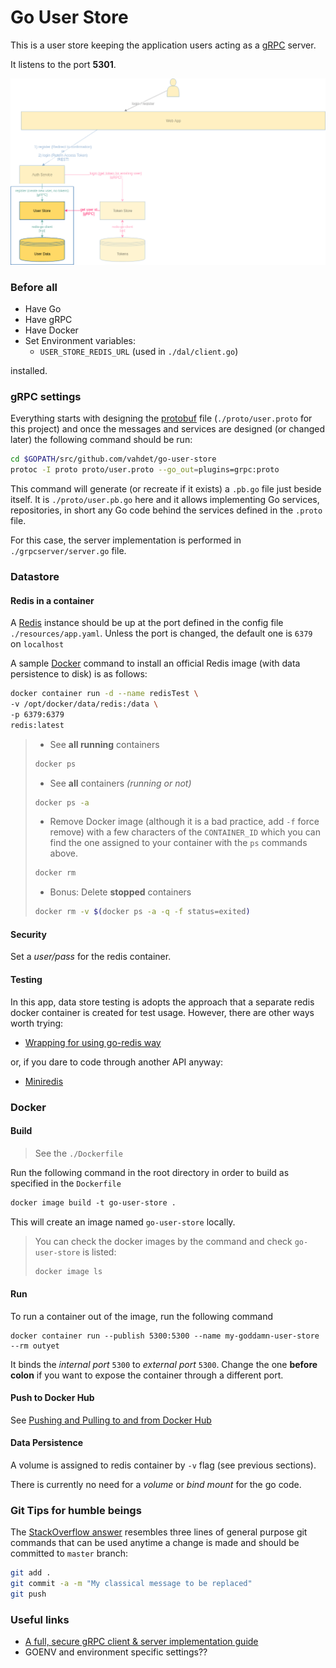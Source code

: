 # Go User Store
This is a user store keeping the application users acting as a [gRPC](https://grpc.io/) server.

It listens to the port **5301**.

![alt text](diagram.png)

### Before all
* Have Go
* Have gRPC
* Have Docker
* Set Environment variables:
    * `USER_STORE_REDIS_URL` (used in `./dal/client.go`)

installed.
### gRPC settings
Everything starts with designing the [protobuf](https://github.com/google/protobuf) file 
(`./proto/user.proto` for this project) and once the messages and services are designed
(or changed later) the following command should be run:
```sh
cd $GOPATH/src/github.com/vahdet/go-user-store
protoc -I proto proto/user.proto --go_out=plugins=grpc:proto
``` 

This command will generate (or recreate if it exists) a `.pb.go` file just beside itself. 
It is `./proto/user.pb.go` here and it allows implementing Go services, repositories, in short any Go code
behind the services defined in the `.proto` file.

For this case, the server implementation is performed in `./grpcserver/server.go` file.

### Datastore
#### Redis in a container
A [Redis](https://redis.io/) instance should be up at the port defined in the config file `./resources/app.yaml`. Unless the port is changed, the default one is `6379` on `localhost`

A sample [Docker]() command to install an official Redis image (with data persistence to disk) is as follows:

```sh
docker container run -d --name redisTest \
-v /opt/docker/data/redis:/data \
-p 6379:6379
redis:latest
``` 

> * See **all running** containers
>
> ```sh
> docker ps
>  ```
> * See **all** containers _(running or not)_
>
> ```sh
> docker ps -a
>  ```
> * Remove Docker image (although it is a bad practice, add `-f` force remove) 
with a few characters of the `CONTAINER_ID` which you can find the one assigned to your
container with the `ps` commands above.
>
> ```sh
> docker rm 
>  ```
> * Bonus: Delete **stopped** containers
>
> ```sh
> docker rm -v $(docker ps -a -q -f status=exited)
>  ```

#### Security
Set a *user/pass* for the redis container.

#### Testing
In this app, data store testing is adopts the approach that a separate redis docker container is created
for test usage. However, there are other ways worth trying:
* [Wrapping for using go-redis way](https://github.com/go-redis/redis/issues/332)

or, if you dare to code through another API anyway:

* [Miniredis](https://github.com/alicebob/miniredis)

### Docker
#### Build
> See the `./Dockerfile`

Run the following command in the root directory in order to build as specified in the `Dockerfile`
```Dockerfile
docker image build -t go-user-store .
``` 

This will create an image named `go-user-store` locally.

> You can check the docker images by the command and check `go-user-store` is listed:
>
> ```sh
> docker image ls
> ```

#### Run
To run a container out of the image, run the following command

```
docker container run --publish 5300:5300 --name my-goddamn-user-store --rm outyet
```

It binds the _internal port_ `5300` to _external port_ `5300`. Change the one **before colon** if you want to expose the container through a different port.

#### Push to Docker Hub

See [Pushing and Pulling to and from Docker Hub](https://ropenscilabs.github.io/r-docker-tutorial/04-Dockerhub.html)

#### Data Persistence
A volume is assigned to redis container by `-v` flag (see previous sections).

There is currently no need for a _volume_ or _bind mount_ for the go code.

### Git Tips for humble beings
The [StackOverflow answer](https://stackoverflow.com/a/23328996/4636715) resembles three lines of general purpose git commands
that can be used anytime a change is made and should be committed to `master` branch:

```bash
git add .
git commit -a -m "My classical message to be replaced"
git push
```

### Useful links
* [A full, secure gRPC client & server implementation guide](https://medium.com/pantomath/how-we-use-grpc-to-build-a-client-server-system-in-go-dd20045fa1c2)
* GOENV and environment specific settings??
